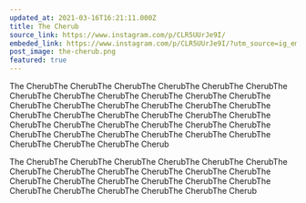 ```yaml
---
updated_at: 2021-03-16T16:21:11.000Z
title: The Cherub
source_link: https://www.instagram.com/p/CLR5UUrJe9I/
embeded_link: https://www.instagram.com/p/CLR5UUrJe9I/?utm_source=ig_embed&utm_campaign=loading
post_image: the-cherub.png
featured: true
---
```

The CherubThe CherubThe CherubThe CherubThe CherubThe CherubThe CherubThe CherubThe CherubThe CherubThe CherubThe CherubThe CherubThe CherubThe CherubThe CherubThe CherubThe CherubThe CherubThe CherubThe CherubThe CherubThe CherubThe CherubThe CherubThe CherubThe CherubThe CherubThe CherubThe CherubThe CherubThe CherubThe CherubThe CherubThe CherubThe CherubThe CherubThe CherubThe CherubThe Cherub

The CherubThe CherubThe CherubThe CherubThe CherubThe CherubThe CherubThe CherubThe CherubThe CherubThe CherubThe CherubThe CherubThe CherubThe CherubThe CherubThe CherubThe CherubThe CherubThe CherubThe CherubThe CherubThe CherubThe Cherub
